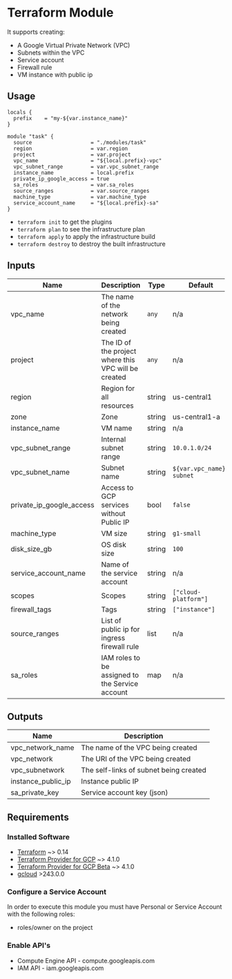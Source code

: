 # Terraform Module

It supports creating:

- A Google Virtual Private Network (VPC)
- Subnets within the VPC
- Service account
- Firewall rule
- VM instance with public ip

## Usage

```hcl
locals {
  prefix    = "my-${var.instance_name}"
}

module "task" {
  source                   = "./modules/task"
  region                   = var.region
  project                  = var.project
  vpc_name                 = "${local.prefix}-vpc"
  vpc_subnet_range         = var.vpc_subnet_range
  instance_name            = local.prefix
  private_ip_google_access = true
  sa_roles                 = var.sa_roles
  source_ranges            = var.source_ranges
  machine_type             = var.machine_type
  service_account_name     = "${local.prefix}-sa"
}
```
- `terraform init` to get the plugins
- `terraform plan` to see the infrastructure plan
- `terraform apply` to apply the infrastructure build
- `terraform destroy` to destroy the built infrastructure

## Inputs

| Name | Description | Type | Default | Required |
|------|-------------|------|---------|:--------:|
| vpc_name | The name of the network being created | `any` | n/a | yes |
| project | The ID of the project where this VPC will be created | `any` | n/a | yes |
| region | Region for all resources | string | us-central1 | yes |
| zone | Zone | string | us-central1-a | yes |
| instance_name | VM name | string | n/a | yes |
| vpc_subnet_range | Internal subnet range | string | `10.0.1.0/24` | yes |
| vpc_subnet_name | Subnet name | string | `${var.vpc_name}-subnet` | no |
| private_ip_google_access | Access to GCP services without Public IP | bool | `false` | no |
| machine_type | VM size | string | `g1-small` | no |
| disk_size_gb | OS disk size | string | `100` | no |
| service_account_name | Name of the service account | string | n/a | yes |
| scopes | Scopes | string | `["cloud-platform"]` | no |
| firewall_tags | Tags | string | `["instance"]` | no |
| source_ranges | List of public ip for ingress firewall rule | list | n/a | yes |
| sa_roles | IAM roles to be assigned to the Service account | map | n/a | yes |

## Outputs

| Name | Description |
|------|-------------|
| vpc_network_name | The name of the VPC being created |
| vpc_network | The URI of the VPC being created |
| vpc_subnetwork | The self-links of subnet being created |
| instance_public_ip | Instance public IP |
| sa_private_key | Service account key (json) |


## Requirements
### Installed Software
- [Terraform](https://www.terraform.io/downloads.html) ~> 0.14
- [Terraform Provider for GCP](https://github.com/terraform-providers/terraform-provider-google) ~> 4.1.0
- [Terraform Provider for GCP Beta](https://github.com/terraform-providers/terraform-provider-google-beta) ~>
  4.1.0
- [gcloud](https://cloud.google.com/sdk/gcloud/) >243.0.0

### Configure a Service Account
In order to execute this module you must have Personal or Service Account with the following roles:

- roles/owner on the project

### Enable API's

- Compute Engine API - compute.googleapis.com
- IAM API - iam.googleapis.com

